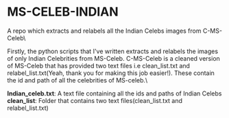 # MS-CELEB-INDIAN
A repo which extracts and relabels all the Indian Celebs images from C-MS-Celeb\

Firstly, the python scripts that I've written extracts and relabels the images of only Indian Celebrities from MS-Celeb. C-MS-Celeb is a cleaned version of MS-Celeb that has provided two text files i.e clean_list.txt and relabel_list.txt(Yeah, thank you for making this job easier!). These contain the id and path of all the celebrities of MS-celeb.\

**Indian_celeb.txt**: A text file containing all the ids and paths of Indian Celebs
**clean_list**: Folder that contains two text files(clean_list.txt and relabel_list.txt)

